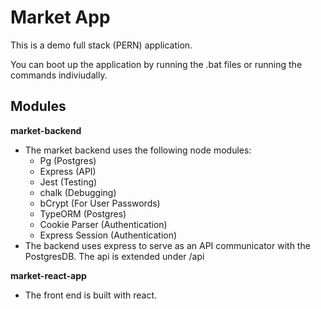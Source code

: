 # Market App

This is a demo full stack (PERN) application.

You can boot up the application by running the .bat files or running the commands indiviudally.

## Modules

<b>market-backend</b>

<ul>
    <li>
        The market backend uses the following node modules:
        <ul>
            <li>Pg (Postgres)</li>
            <li>Express (API)</li>
            <li>Jest (Testing)</li>
            <li>chalk (Debugging)</li>
            <li>bCrypt (For User Passwords)</li>
            <li>TypeORM (Postgres)</li>
            <li>Cookie Parser (Authentication)</li>
            <li>Express Session (Authentication)</li>
         </ul>
    </li>
    <li>
        The backend uses express to serve as an API communicator with the PostgresDB. The api is extended under /api
    </li>
</ul>

<b>market-react-app</b>

<ul>
    <li>
        The front end is built with react.
    </li>
</ul>
